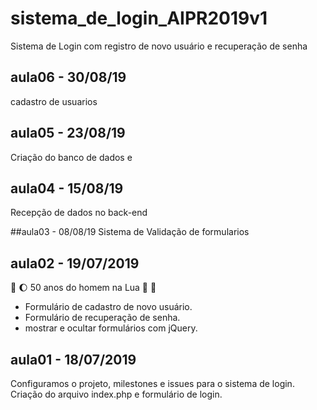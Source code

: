 # sistema_de_login_AIPR2019v1
Sistema de Login com registro de novo usuário e recuperação de senha

## aula06 - 30/08/19
cadastro de usuarios 
## aula05 - 23/08/19
Criação do banco de dados e 
## aula04 - 15/08/19
Recepção de dados no back-end

##aula03 - 08/08/19
Sistema de Validação de formularios


## aula02 - 19/07/2019 
:rocket: :moon: 50 anos do homem na Lua 🌝 🌚

* Formulário de cadastro de novo usuário.
* Formulário de recuperação de senha.
* mostrar e ocultar formulários com jQuery.

## aula01 - 18/07/2019
Configuramos o projeto, milestones e issues para o sistema de login.
Criação do arquivo index.php e formulário de login.

